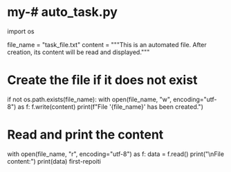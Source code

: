 # my-# auto_task.py

import os

file_name = "task_file.txt"
content = """This is an automated file.
After creation, its content will be read and displayed."""

# Create the file if it does not exist
if not os.path.exists(file_name):
    with open(file_name, "w", encoding="utf-8") as f:
        f.write(content)
    print(f"File '{file_name}' has been created.")

# Read and print the content
with open(file_name, "r", encoding="utf-8") as f:
    data = f.read()
    print("\nFile content:")
    print(data)
first-repoiti
